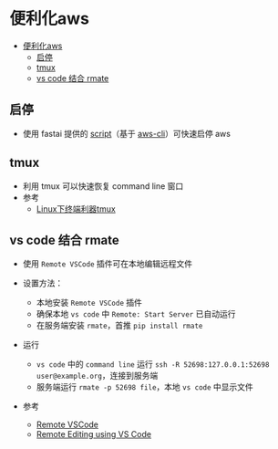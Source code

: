 # 便利化aws

- [便利化aws](#%E4%BE%BF%E5%88%A9%E5%8C%96aws)
    - [启停](#%E5%90%AF%E5%81%9C)
    - [tmux](#tmux)
    - [vs code 结合 rmate](#vs-code-%E7%BB%93%E5%90%88-rmate)



## 启停
- 使用 fastai 提供的 [script](https://github.com/fastai/courses/blob/master/setup/aws-alias.sh)（基于 [aws-cli](https://amazonaws-china.com/cn/cli/)）可快速启停 aws

## tmux
- 利用 tmux 可以快速恢复 command line 窗口
- 参考
    - [Linux下终端利器tmux](http://kumu-linux.github.io/blog/2013/08/06/tmux/)

## vs code 结合 rmate
- 使用 `Remote VSCode` 插件可在本地编辑远程文件
- 设置方法：
    - 本地安装 `Remote VSCode` 插件
    - 确保本地 `vs code` 中 `Remote: Start Server` 已自动运行
    - 在服务端安装 `rmate`，首推 `pip install rmate`
- 运行
    - `vs code` 中的 `command line` 运行 `ssh -R 52698:127.0.0.1:52698 user@example.org`，连接到服务端
    - 服务端运行 `rmate -p 52698 file`，本地 `vs code` 中显示文件

- 参考
    - [Remote VSCode](https://marketplace.visualstudio.com/items?itemName=rafaelmaiolla.remote-vscode)
    - [Remote Editing using VS Code](https://blog.technologee.co.uk/remote-editing-using-vs-code/)